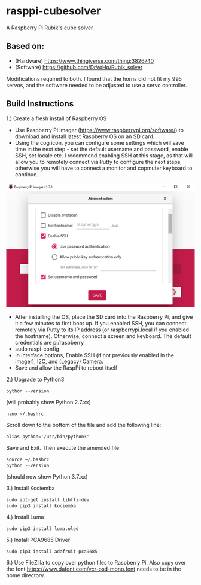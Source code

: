 # rasppi-cubesolver
A Raspberry Pi Rubik's cube solver 

## Based on:
- (Hardware) https://www.thingiverse.com/thing:3826740
- (Software) https://github.com/DrVoHo/Rubik_solver

Modifications required to both. I found that the horns did not fit my 995 servos, and the software needed to be adjusted to use a servo controller.


## Build Instructions

1.) Create a fresh install of Raspberry OS
- Use Raspberry Pi imager (https://www.raspberrypi.org/software/) to download and install latest Raspberry OS on an SD card.
- Using the cog icon, you can configure some settings which will save time in the next step - set the default username and password, enable SSH, set locale etc. I recommend enabling SSH at this stage, as that will allow you to remotely connect via Putty to configure the next steps, otherwise you will have to connect a monitor and copmuter keyboard to continue.

![](images/rpi_imager.jpg)

- After installing the OS, place the SD card into the Raspberry Pi, and give it a few minutes to first boot up. If you enabled SSH, you can connect remotely via Putty to its IP address (or raspberrypi.local if you enabled the hostname). Otherwise, connect a screen and keyboard. The default credentials are pi/raspberry
- sudo raspi-config
- In interface options, Enable SSH (if not previously enabled in the imager), I2C, and (Legacy) Camera.
- Save and allow the RaspPi to reboot itself

2.) Upgrade to Python3
```
python --version
```
(will probably show Python 2.7.xx)
```
nano ~/.bashrc
```
Scroll down to the bottom of the file and add the following line:
```
alias python='/usr/bin/python3'
```
Save and Exit. Then execute the amended file
```
source ~/.bashrc
python --version
```
(should now show Python 3.7.xx)

3.) Install Kociemba
```
sudo apt-get install libffi-dev
sudo pip3 install kociemba
```

4.) Install Luma
```
sudo pip3 install luma.oled
```

5.) Install PCA9685 Driver
```
sudo pip3 install adafruit-pca9685
```

6.) Use FileZilla to copy over python files to Raspberry Pi. Also copy over the font https://www.dafont.com/vcr-osd-mono.font needs to be in the home directory.
